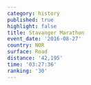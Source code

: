 ```yaml
---
category: history
published: true
highlight: false
title: Stavanger Marathon
event_date: '2016-08-27'
country: NOR
surface: Road
distance: '42,195'
time: '03:27:36'
ranking: '30'
---
```

